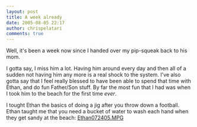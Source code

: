 ```yaml
---
layout: post
title: A week already
date: 2005-08-05 22:17
author: chrispelatari
comments: true
---
```

Well, it's been a week now since I handed over my pip-squeak back to his mom.

I gotta say, I miss him a lot. Having him around every day and then all of a sudden not having him any more is a real shock to the system. I've also gotta say that I feel really blessed to have been able to spend that time with Ethan, and do fun Father/Son stuff. By far the most fun that I had was when I took him to the beach for the first time <em>ever</em>.

I tought Ethan the basics of doing a jig after you throw down a football. Ethan taught me that you need a bucket of water to wash each hand when they get sandy at the beach: <a href="http://www.bluefenix.net/videos/Ethan072405.MPG">Ethan072405.MPG</a>
